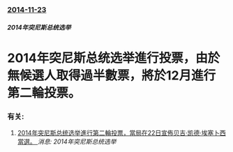 ### [2014-11-23](/news/2014/11/23/index.md)

##### 2014年突尼斯总统选举
# 2014年突尼斯总统选举進行投票，由於無候選人取得過半數票，將於12月進行第二輪投票。




### 有关:

1. [2014年突尼斯总统选举進行第二輪投票，當局在22日宣佈贝吉·凯德·埃塞卜西當選。 ](/news/2014/12/21/2014年突尼斯总统选举進行第二輪投票-當局在22日宣佈贝吉-凯德-埃塞卜西當選.md) _消息: 2014年突尼斯总统选举_
